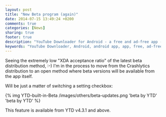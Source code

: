 ```yaml
---
layout: post
title: "New Beta program (again)"
date: 2014-07-15 13:49:24 +0200
comments: true
categories: [News]
sharing: true
footer: true
description: "YouTube Downloader for Android - a free and ad-free app - new beta program"
keywords: "YouTube Downloader, Android, android app, app, free, ad-free, no ads, dentex, video, YouTube, downloader"
---
```

Seeing the extremely low "XDA acceptance ratio" of the latest beta distribution method, :-) I'm in the process to move from the Crashlytics distribution to an open method where beta versions will be available from the app itself. 

Will be just a matter of switching a setting checkbox:

{% img YTD-built-in-Beta /images/others/beta-updates.png 'beta by YTD' 'beta by YTD' %}

This feature is available from YTD v4.3.1 and above.
